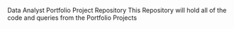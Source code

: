 Data Analyst Portfolio Project Repository
This Repository will hold all of the code and queries from the Portfolio Projects 
